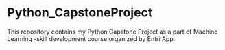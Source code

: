 # Python_CapstoneProject
This repository contains my Python Capstone Project as a part of Machine Learning -skill development course organized by Entri App.
